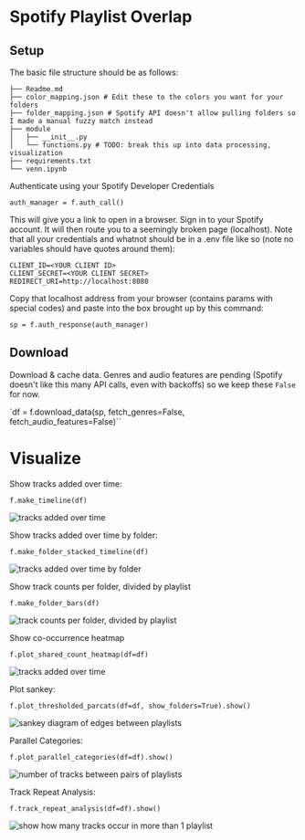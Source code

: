 # Spotify Playlist Overlap

## Setup

The basic file structure should be as follows:

```
├── Readme.md
├── color_mapping.json # Edit these to the colors you want for your folders
├── folder_mapping.json # Spotify API doesn't allow pulling folders so I made a manual fuzzy match instead
├── module
│   ├── __init__.py
│   └── functions.py # TODO: break this up into data processing, visualization
├── requirements.txt
└── venn.ipynb
```

Authenticate using your Spotify Developer Credentials

`auth_manager = f.auth_call()`

This will give you a link to open in a browser. Sign in to your Spotify account. It will then route you to a seemingly broken page (localhost). Note that all your credentials and whatnot should be in a .env file like so (note no variables should have quotes around them):

```
CLIENT_ID=<YOUR CLIENT ID>
CLIENT_SECRET=<YOUR CLIENT SECRET>
REDIRECT_URI=http://localhost:8080
```

Copy that localhost address from your browser (contains params with special codes) and paste into the box brought up by this command:

`sp = f.auth_response(auth_manager)`

## Download

Download & cache data. Genres and audio features are pending (Spotify doesn't like this many API calls, even with backoffs) so we keep these `False` for now.

`df = f.download_data(sp, fetch_genres=False, fetch_audio_features=False)``

# Visualize

Show tracks added over time:

`f.make_timeline(df)`

![tracks added over time](./figs/timeline.png)

Show tracks added over time by folder:

`f.make_folder_stacked_timeline(df)`

![tracks added over time by folder](./figs/stacked_timeline.png)

Show track counts per folder, divided by playlist

`f.make_folder_bars(df)`

![track counts per folder, divided by playlist](./figs/folder_bars.png)

Show co-occurrence heatmap

`f.plot_shared_count_heatmap(df=df)`

![tracks added over time](./figs/heatmap.png)

Plot sankey:

`f.plot_thresholded_parcats(df=df, show_folders=True).show()`

![sankey diagram of edges between playlists](./figs/sankey.png)

Parallel Categories:

`f.plot_parallel_categories(df=df).show()`

![number of tracks between pairs of playlists](./figs/parcats.png)

Track Repeat Analysis:

`f.track_repeat_analysis(df=df).show()`

![show how many tracks occur in more than 1 playlist](./figs/repeat_bar.png)